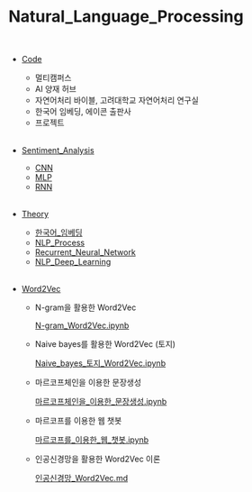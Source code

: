 # Natural_Language_Processing

<br>

- [Code](https://github.com/seunghyunshin111/NLP/tree/master/Code)

  - 멀티캠퍼스
  - AI 양재 허브
  - 자연어처리 바이블, 고려대학교 자연어처리 연구실
  - 한국어 임베딩, 에이콘 출판사
  - 프로젝트

  <br>

- [Sentiment_Analysis](https://github.com/seunghyunshin111/NLP/tree/master/Sentiment_Analysis)

  - [CNN](https://github.com/seunghyunshin111/NLP/blob/master/Sentiment_Analysis/CNN.ipynb)
  - [MLP](https://github.com/seunghyunshin111/NLP/blob/master/Sentiment_Analysis/MLP.ipynb)
  - [RNN](https://github.com/seunghyunshin111/NLP/blob/master/Sentiment_Analysis/RNN.ipynb)

  <br>

- [Theory](https://github.com/seunghyunshin111/NLP/tree/master/Theory)

  - [한국어_임베딩](https://github.com/seunghyunshin111/NLP/blob/master/Theory/한국어_임베딩.md)
  - [NLP_Process](https://github.com/seunghyunshin111/NLP/blob/master/Theory/NLP_Process.md)
  - [Recurrent_Neural_Network](https://github.com/seunghyunshin111/NLP/blob/master/Theory/Recurrent_Neural_Network.md)
  - [NLP_Deep_Learning](https://github.com/seunghyunshin111/NLP/blob/master/Theory/NLP_Deep_Learning.md)

  <br>

- [Word2Vec](https://github.com/seunghyunshin111/NLP/tree/master/Word2Vec)

  - N-gram을 활용한 Word2Vec

    [N-gram_Word2Vec.ipynb](https://github.com/seunghyunshin111/NLP/blob/master/Word2Vec/N-gram_Word2Vec.ipynb)

  - Naive bayes를 활용한 Word2Vec (토지)

    [Naive_bayes_토지_Word2Vec.ipynb](https://github.com/seunghyunshin111/NLP/blob/master/Word2Vec/Naive_bayes_토지_Word2Vec.ipynb)

  - 마르코프체인을 이용한 문장생성

    [마르코프체인을_이용한_문장생성.ipynb](https://github.com/seunghyunshin111/NLP/blob/master/Word2Vec/마르코프체인을_이용한_문장생성.ipynb)

  - 마르코프를 이용한 웹 챗봇

    [마르코프를_이용한_웹_챗봇.ipynb](https://github.com/seunghyunshin111/NLP/blob/master/Word2Vec/마르코프를_이용한_웹_챗봇.ipynb)

  - 인공신경망을 활용한 Word2Vec 이론

    [인공신경망_Word2Vec.md](https://github.com/seunghyunshin111/NLP/blob/master/Word2Vec/인공신경망_Word2Vec.md)

